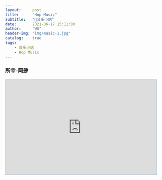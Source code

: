 ```yaml
---
layout:     post
title:      "Hop Music"
subtitle:   "🎵音乐小站"
date:       2021-06-17 15:11:00
author:     "WS"
header-img: "img/music-1.jpg"
catalog:    true
tags:
    - 音乐小站
    - Hop Music
---
```


### 所幸-阿肆

<iframe src="https://music.taihe.com/song/T10047708491" width="480" height="300" style="border:1px solid #aabbcc;max-width: 100%;" allowfullscreen="true" mozallowfullscreen="true" webkitallowfullscreen="true"></iframe>

